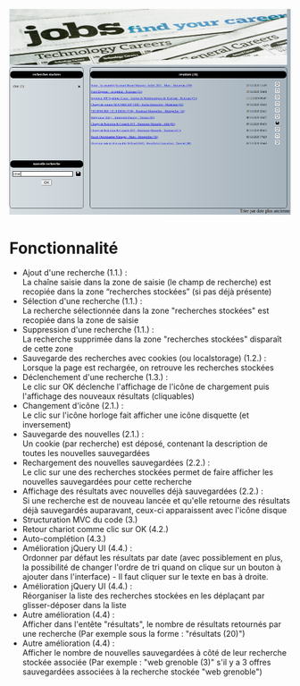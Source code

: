 <img
      alt="websit"
      src="./website.png"
      width=600
    />

# Fonctionnalité

- Ajout d'une recherche (1.1.) :  
La chaîne saisie dans la zone de saisie (le champ de recherche) est recopiée dans la zone “recherches stockées” (si pas déjà présente)
- Sélection d'une recherche (1.1.) :  
La recherche sélectionnée dans la zone "recherches stockées" est recopiée dans la zone de saisie
- Suppression d'une recherche (1.1.) :  
La recherche supprimée dans la zone "recherches stockées" disparaît de cette zone
- Sauvegarde des recherches avec cookies (ou localstorage) (1.2.) :  
Lorsque la page est rechargée, on retrouve les recherches stockées
- Déclenchement d'une recherche (1.3.) :  
Le clic sur OK déclenche l'affichage de l'icône de chargement puis l'affichage des nouveaux résultats (cliquables)
- Changement d'icône (2.1.) :  
Le clic sur l'icône horloge fait afficher une icône disquette (et inversement)
- Sauvegarde des nouvelles (2.1.) :  
Un cookie (par recherche) est déposé, contenant la description de toutes les nouvelles sauvegardées
- Rechargement des nouvelles sauvegardées (2.2.) :  
Le clic sur une des recherches stockées permet de faire afficher les nouvelles sauvegardées pour cette recherche
- Affichage des résultats avec nouvelles déjà sauvegardées (2.2.) :  
Si une recherche est de nouveau lancée et qu'elle retourne des résultats déjà sauvegardés auparavant, ceux-ci apparaissent avec l'icône disque
- Structuration MVC du code (3.)
- Retour chariot comme clic sur OK (4.2.)
- Auto-complétion (4.3.)
- Amélioration jQuery UI (4.4.) :  
Ordonner par défaut les résultats par date (avec possiblement en plus, la possibilité de changer l'ordre de tri quand on clique sur un bouton à ajouter dans l'interface) - Il faut cliquer sur le texte en bas à droite.
- Amélioration jQuery UI (4.4.) :  
Réorganiser la liste des recherches stockées en les déplaçant par glisser-déposer dans la liste
- Autre amélioration (4.4) :  
Afficher dans l'entête "résultats", le nombre de résultats retournés par une recherche (Par exemple sous la forme : "résultats (20)")
- Autre amélioration (4.4) :  
Afficher le nombre de nouvelles sauvegardées à côté de leur recherche stockée associée (Par exemple : "web grenoble (3)" s'il y a 3 offres sauvegardées associées à la recherche stockée "web grenoble")
